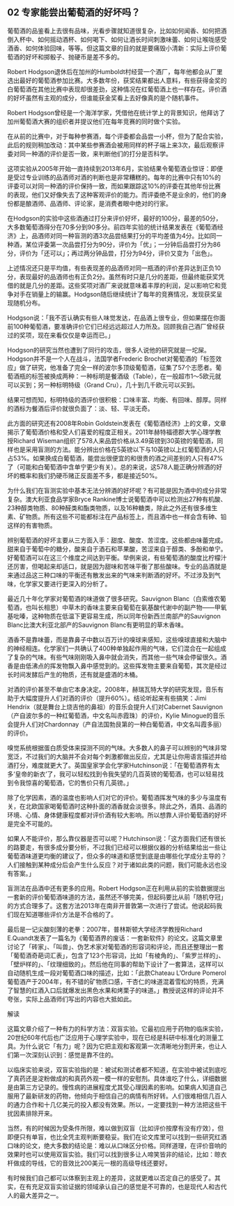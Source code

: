 ## 02 专家能尝出葡萄酒的好坏吗？

葡萄酒的品鉴看上去很有品味，光看步骤就知道很复杂，比如如何闻香、如何把酒倒入杯中、如何摇动酒杯、如何喝下、如何让酒长时间刺激味蕾、如何让喉咙感受酒香、如何体验回味，等等。但这篇文章的目的就是要痛毁小清新：实际上评价葡萄酒的好坏和掷骰子、抛硬币是差不多的。

Robert Hodgson退休后在加州的Humboldt村经营一个酒厂，每年他都会从厂里选出最好的葡萄酒参加比赛。大多数年份，获奖结果都出人意料，有些获得金奖的白葡萄酒在其他比赛中表现却很差劲，这种情况在红葡萄酒上也一样存在。评价酒的好坏虽然有主观的成分，但谁能获金奖看上去好像真的是个随机事件。

Robert Hodgson曾经是一个海洋学家，凭借他在统计学上的背景知识，他拜访了加州葡萄酒大赛的组织者并提议他们在每年竞赛的同时做个实验。

在从前的比赛中，对于每种参赛酒，每个评委都会品尝一小杯，但为了配合实验，此后的规则稍加改动：其中某些参赛酒会被用同样的杯子端上来3次，最后观察评委对同一种酒的评价是否一致，来判断他们的打分是否科学。

这项实验从2005年开始一直持续到2013年6月，实验结果令葡萄酒业惊讶：即便是受过专业训练的品酒师对酒的判断也是非常糟糕的。每年的比赛中只有10%的评委可以对同一种酒的评价保持一致，而如果跟踪这10%的评委在其他年份比赛的表现，他们又好像失去了这种客观评价的能力。而评委绝不是业余的，他们的身份都是酿酒师、品酒师、评论家，是消费者眼中绝对的行家。

在Hodgson的实验中这些酒通过打分来评价好坏，最好的100分，最差的50分，大多数葡萄酒得分在70多分到90多分。前四年实验的统计结果发表在《葡萄酒经济》上，品酒师对同一种盲测的酒3次品尝结果打分的平均差值为4分。比如同一种酒，某位评委第一次品尝打分为90分，评价为「优」；一分钟后品尝打分为86分，评价为「还可以」；再过两分钟品尝，打分为94分，评价又变为「出色」。

上述情况还只是平均值，有些表现差的品酒师对同一瓶酒的评价差异达到正负10分，表现最好的品酒师也有正负2分。虽然有时只是几分的差距，但最终能获奖凭借的就是几分的差距。这些奖项对酒厂来说就意味着丰厚的利润，足以影响它和竞争对手在销量上的输赢。Hodgson随后继续统计了每年的竞赛情况，发现获奖呈现随机分布。

Hodgson说：「我不否认确实有些人味觉发达，在品酒上很专业，但如果摆在你面前100种葡萄酒，要准确评价它们已经远远超过人力所及。回顾我自己酒厂曾经获过的奖项，现在来看仅仅是幸运而已。」

Hodgson的研究当然也遭到了同行的攻击，很多人说他的研究就是一坨屎。Hodgson并不是一个人在战斗，法国学者Frederic Brochet对葡萄酒的「标签效应」做了研究，他准备了完全一样的波尔多顶级葡萄酒，征集了57个志愿者。葡萄酒瓶的标签被换成两种：一种标明是餐酒级（Table），在一般超市1～5欧元就可以买到；另一种标明特级（Grand Cru），几十到几千欧元可以买到。

结果可想而知，标明特级的酒评价很积极：口味丰富、均衡、有回味、醇厚。同样的酒标为餐酒后评价就很负面了：淡、轻、平淡无奇。

此方面的研究还有2008年Robin Goldstein发表在《葡萄酒经济》上的文章，文章揭示了葡萄酒价格和受人们喜爱的程度正相关。2011年赫特福德郡大学心理学教授Richard Wiseman组织了578人来品尝价格从3.49英镑到30英镑的葡萄酒，同样也是采用盲测的方法。能分辨出价格在5英镑以下与10英镑以上红葡萄酒的人只占53%。如果换成白葡萄酒，能尝出很便宜的和很贵的酒之间差别的人只有47%了（可能和白葡萄酒中含单宁更少有关）。总的来说，这578人能正确分辨酒的好坏的概率和我们扔硬币赌正反面差不多，都是接近50%。

为什么我们在盲测实验中基本无法分辨酒的好坏呢？有可能是因为酒中的成分非常复杂。澳大利亚食品学家Bryce Rankine博士说葡萄酒中可以检测出27种有机酸、23种醇类物质、80种醛类和酯类物质，以及16种糖类，除此之外还有很多维生素、矿物质。所有这些不可能都标注在产品标签上，而且酒中也一样会含有砷、铅这样的有害物质。

辨别葡萄酒的好坏主要从三方面入手：甜度、酸度、苦涩度。这些都由味蕾完成。甜来自于葡萄中的糖分，酸来自于酒石和苹果酸，苦涩来自于醇类、多酚和单宁。好葡萄酒可以在这三个维度之间达到平衡。举例来说，有些葡萄酒的酸度比柠檬汁还厉害，但喝起来却适口，就是因为甜味和苦味平衡了那些酸味。专业的品酒就是来通过品这三种口味的平衡还有散发出来的气味来判断酒的好坏。不过涉及到气味，化学家又要进行更深入的分析了。

最近几十年化学家对葡萄酒的味道做了很多研究。Sauvignon Blanc（白索维农葡萄酒，也叫长相思）中草木的香味主要来自葡萄在氨基酸代谢中的副产物——甲氧基吡嗪，这种物质在低温下更容易生成，所以同年份新西兰南部产的Sauvignon Blanc比澳大利亚北部产的Sauvignon Blanc有更明显的草木香味。

酒香不是靠味蕾，而是靠鼻子中数以百万计的嗅球来感知，这些嗅球直接和大脑中的神经相连。化学家们一共确认了400种单独起作用的气味，它们混合在一起组成了复杂的气味。有些气味刚刚吸入鼻中就会消失，而其他一些气味会停留很久。酒香是由低沸点的挥发物飘入鼻中感觉到的。这些挥发物主要来自葡萄，其次是经过长时间发酵后产生的物质，还有就是盛酒的木桶。

对酒的评价甚至不单由它本身决定。2008年，赫瑞瓦特大学的研究发现，音乐有助于大幅度提升人们对酒的评价（提升60%）。结论听起来有些搞笑：Jimi Hendrix（就是舞台上烧吉他的鼻祖）的音乐会提升人们对Cabernet Sauvignon（产自波尔多的一种红葡萄酒，中文名叫赤霞珠）的评价，Kylie Minogue的音乐会提升人们对Chardonnay（产自法国勃艮第的一种白葡萄酒，中文名叫霞多丽）的评价。

嗅觉系统根据蛋白质受体来探测不同的气味。大多数人的鼻子可以辨别的气味非常宽泛，不过我们的大脑并不会对每个刺激都做出反应，尤其是让你用语言描述并给酒打分，难度就更大了。英国皇家学会化学家Hutchinson说：「在葡萄酒界有太多‘皇帝的新衣’了，我可以轻松找到令我失望的几百英镑的葡萄酒，也可以轻易找到令我惊喜的葡萄酒，它的售价只有几英镑。」

除了化学因素，酒的温度也影响人们对它的评价。葡萄酒挥发气味的多少与温度有关，在北欧国家喝葡萄酒时这种扑面的酒香就会淡很多。除此之外，酒具、品酒的环境、心情、身体健康程度都对评价酒有较大影响。所以想靠人评价葡萄酒的好坏是完全不可能的。

如果人不能评价，那么靠仪器是否可以呢？Hutchinson说：「这方面我们还有很长的路要走，有很多成分要分析，不过我们已经可以根据仪器的分析结果给出一些让葡萄酒味道更均衡的建议了，但众多的味道和感觉到底是由哪些化学成分主导的？人们接触到某种成分后会产生什么反应？对于诸如此类的问题，我们可能永远也没有答案。」

盲测法在品酒中还有更多的应用。Robert Hodgson正在利用从前的实验数据提出一套新的评价葡萄酒味道的方法，虽然还不够完美，但起码要比从前「随机夺冠」的方式合理多了。这套方法2013年在南非开普敦第一次进行了尝试。他说起码我们现在知道哪些评价方法是不合格的了。

最后是一记尖酸刻薄的老拳：2007年，普林斯顿大学经济学教授Richard E.Quandt发表了一篇名为《葡萄酒界的废话：一套新软件》的论文。这篇文章里讨论了「砖家」、「叫兽」、伪艺术家对葡萄酒的形容词和评论，而且还整理出一套「葡萄酒奇葩词汇表」，包含了123个形容词，比如「有棱角的」、「紫罗兰样的」、「壁炉样的」、「纹理细致的」。然后他在同事的帮助下设计了一套算法，这样可以自动随机生成一段对葡萄酒口味的描述，比如：「此款Chateau L’Ordure Pomerol葡萄酒产于2004年，有不错的矿物质口感，干杏仁的味道混着雪松的特质，充满了智慧的红酒入口后就爆发出黑色水果和烤栗子的味道。」教授说这样的评论并不夸张，实际上品酒师们写出的内容也大抵如此。





解读


这篇文章介绍了一种有力的科学方法：双盲实验。它最初应用于药物的临床实验，20世纪60年代后也广泛应用于心理学实验中，现在已经是科研中标准化的测量工具。为什么说它「有力」呢？因为它把主观和客观第一次清晰地分割开来，也让人们第一次深刻认识到：感觉是靠不住的。

以临床实验来说，双盲实验指的是：被试和测试者都不知道，在实验中被试到底吃了真药还是淀粉做成的和真药外观一模一样的安慰剂。具体谁吃了什么，详细数据是由第三方记录的。慢性病的进展程度尤其受心理因素的影响。如果病人知道自己服用了最新研发的药物，他倾向于相信自己的病情有所好转。人们很难相信几百人的通力合作和十几亿美元的投入都没有效果。所以，一定要找到一种方法把这些干扰因素排除开来。

当然，有的时候因为受条件所限，难以做到双盲（比如评价按摩有没有疗效），但即便只有单盲，也比全凭主观判断要稳妥。我们在论文库里可以找到一些研究红酒口味的论文，绝大多数的结论是：难以从口味区分价格。同样道理，在评价音响的效果时也可以使用双盲实验。我们可以找到很多让人啼笑皆非的结论，比如：晾衣杆做成的导线，它的音效比200美元一根的高级导线还要好。

有时候我们自己都可以体察到主观上的差异，这就更难以否定自己的感受了。其实，在有充足双盲实验证据的领域承认自己的感觉是不可靠的，也是现代人和古代人的最大差异之一。




